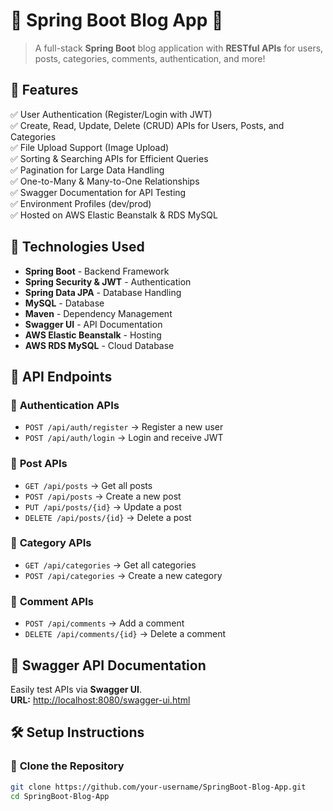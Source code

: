 # 📝 Spring Boot Blog App 🚀

> A full-stack **Spring Boot** blog application with **RESTful APIs** for users, posts, categories, comments, authentication, and more!

## 📌 Features
✅ User Authentication (Register/Login with JWT)  
✅ Create, Read, Update, Delete (CRUD) APIs for Users, Posts, and Categories  
✅ File Upload Support (Image Upload)  
✅ Sorting & Searching APIs for Efficient Queries  
✅ Pagination for Large Data Handling  
✅ One-to-Many & Many-to-One Relationships  
✅ Swagger Documentation for API Testing  
✅ Environment Profiles (dev/prod)  
✅ Hosted on AWS Elastic Beanstalk & RDS MySQL  

## 🚀 Technologies Used
- **Spring Boot** - Backend Framework  
- **Spring Security & JWT** - Authentication  
- **Spring Data JPA** - Database Handling  
- **MySQL** - Database  
- **Maven** - Dependency Management  
- **Swagger UI** - API Documentation  
- **AWS Elastic Beanstalk** - Hosting  
- **AWS RDS MySQL** - Cloud Database  

## 🎯 API Endpoints

### 🔑 **Authentication APIs**
- `POST /api/auth/register` → Register a new user  
- `POST /api/auth/login` → Login and receive JWT  

### 📝 **Post APIs**
- `GET /api/posts` → Get all posts  
- `POST /api/posts` → Create a new post  
- `PUT /api/posts/{id}` → Update a post  
- `DELETE /api/posts/{id}` → Delete a post  

### 📂 **Category APIs**
- `GET /api/categories` → Get all categories  
- `POST /api/categories` → Create a new category  

### 💬 **Comment APIs**
- `POST /api/comments` → Add a comment  
- `DELETE /api/comments/{id}` → Delete a comment  

## 📄 Swagger API Documentation
Easily test APIs via **Swagger UI**.  
**URL:** [http://localhost:8080/swagger-ui.html](http://localhost:8080/swagger-ui.html)  

## 🛠️ Setup Instructions
### 🔹 **Clone the Repository**
```bash
git clone https://github.com/your-username/SpringBoot-Blog-App.git
cd SpringBoot-Blog-App
